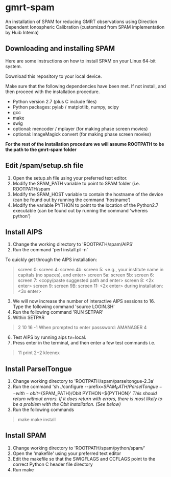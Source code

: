 # gmrt-spam
An installation of SPAM for reducing GMRT observations using Direction Dependent Ionospheric Calibration (customized from SPAM implementation by Huib Intema)

## Downloading and installing SPAM

Here are some instructions on how to install SPAM on your Linux 64-bit system. 

Download this repository to your local device.

Make sure that the following dependencies have been met. If not install, and then proceed with the installation procedure.

* Python version 2.7 (plus C include files)
* Python packages: pylab / matplotlib, numpy, scipy
* gcc
* make
* swig
* optional: mencoder / mplayer (for making phase screen movies)
* optional: ImageMagick convert (for making phase screen movies)

**For the rest of the installation procedure we will assume ROOTPATH to be the path to the gmrt-spam folder**

## Edit /spam/setup.sh file

1. Open the setup.sh file using your preferred text editor.
2. Modify the SPAM_PATH variable to point to SPAM folder (i.e. ROOTPATH/spam
3. Modify the SPAM_HOST variable to contain the hostname of the device (can be found out by running the command 'hostname')
4. Modify the variable PYTHON to point to the location of the Python2.7 executable (can be found out by running the command 'whereis python')

## Install AIPS

1. Change the working directory to 'ROOTPATH/spam/AIPS'
2. Run the command 'perl install.pl -n'

To quickly get through the AIPS installation:
> screen 0: <enter>
> screen 4: <enter>
> screen 4b: <enter>
> screen 5: <e.g., your institute name in capitals (no spaces), and enter>
> screen 5a: <enter>
> screen 5b: <enter>
> screen 6: <enter>
> screen 7: <copy/paste suggested path and enter>
> screen 8: <2x enter>
> screen 9: <enter>
> screen 9B: <enter>
> screen 11: <2x enter>
> during installation: <3x enter>

3. We will now increase the number of interactive AIPS sessions to 16. Type the following command 'source LOGIN.SH'
4. Run the following command 'RUN SETPAR' 
5. Within SETPAR

> 2 <enter>
> 10 <enter>
> 16 <enter>
> -1 <enter>
When prompted to enter passsword:
> AMANAGER <enter>
> 4 <enter>

6. Test AIPS by running aips tv=local.
7. Press enter in the terminal, and then enter a few test commands i.e.

> 11 <enter>
> print 2+2 <enter>
> kleenex <enter>

## Install ParselTongue

1. Change working directory to 'ROOTPATH/spam/parseltongue-2.3a'
2. Run the command 'sh ./configure --prefix=${SPAM_PATH}/ParselTongue --with-obit=${SPAM_PATH}/Obit PYTHON=${PYTHON}'
*This should return without errors. If it does return with errors, there is most likely to be a problem with the Obit installation. (See below)*
3. Run the following commands
> make
> make install

## Install SPAM

1. Change working directory to 'ROOTPATH/spam/python/spam/'
2. Open the 'makefile' using your preferred text editor
3. Edit the makefile so that the SWIGFLAGS and CCFLAGS point to the correct Python C header file directory
4. Run make
